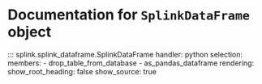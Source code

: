 # Documentation for `SplinkDataFrame` object

::: splink.splink_dataframe.SplinkDataFrame
    handler: python
    selection:
      members:
        - drop_table_from_database
        - as_pandas_dataframe
    rendering:
      show_root_heading: false
      show_source: true